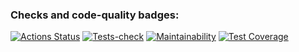### Checks and code-quality badges:
[![Actions Status](https://github.com/sergeiwerty/php-project-lvl2/workflows/hexlet-check/badge.svg)](https://github.com/sergeiwerty/php-project-lvl2/actions)
[![Tests-check](https://github.com/sergeiwerty/php-project-lvl2/actions/workflows/tests-check.yml/badge.svg)](https://github.com/sergeiwerty/php-project-lvl2/actions/workflows/tests-check.yml)
[![Maintainability](https://api.codeclimate.com/v1/badges/87293415a0cc744ec173/maintainability)](https://codeclimate.com/github/sergeiwerty/php-project-lvl2/maintainability)
[![Test Coverage](https://api.codeclimate.com/v1/badges/87293415a0cc744ec173/test_coverage)](https://codeclimate.com/github/sergeiwerty/php-project-lvl2/test_coverage)